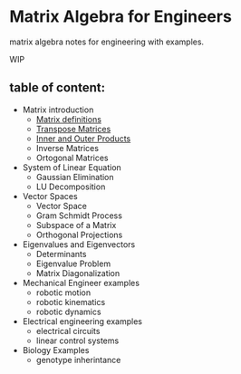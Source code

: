 # Matrix Algebra for Engineers

matrix algebra notes for engineering with examples.

WIP

## table of content:

- Matrix introduction
    - [Matrix definitions](https://github.com/RosalRicardo/matrix-algebra-for-engineers/blob/main/notebooks/01-Matrix-Definitions.jl)
    - [Transpose Matrices](https://github.com/RosalRicardo/matrix-algebra-for-engineers/blob/main/notebooks/02-Transpose-Matrix.jl)
    - [Inner and Outer Products](https://github.com/RosalRicardo/matrix-algebra-for-engineers/blob/main/notebooks/03-Inner-and-outer-products.jl)
    - Inverse Matrices
    - Ortogonal Matrices
- System of Linear Equation
    - Gaussian Elimination
    - LU Decomposition
- Vector Spaces
    - Vector Space
    - Gram Schmidt Process
    - Subspace of a Matrix
    - Orthogonal Projections
- Eigenvalues and Eigenvectors
    - Determinants
    - Eigenvalue Problem
    - Matrix Diagonalization
- Mechanical Engineer examples
    - robotic motion
    - robotic kinematics
    - robotic dynamics
- Electrical engineering examples
    - electrical circuits
    - linear control systems
- Biology Examples
    - genotype inherintance




